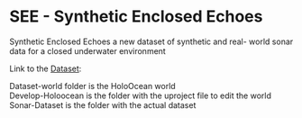 # SEE - Synthetic Enclosed Echoes
Synthetic Enclosed Echoes a new dataset of synthetic and real- world sonar data for a closed underwater environment

Link to the [Dataset](https://drive.google.com/drive/folders/1LVz8Ku1oeULgonJMqWaFNYqUMB0v6OD4?usp=sharing): 

Dataset-world folder is the HoloOcean world\
Develop-Holoocean is the folder with the uproject file to edit the world\
Sonar-Dataset is the folder with the actual dataset
